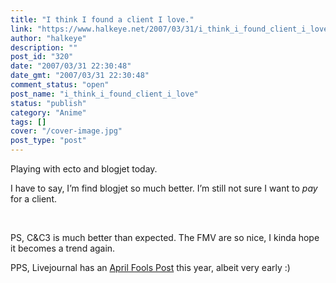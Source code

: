 ```yaml
---
title: "I think I found a client I love."
link: "https://www.halkeye.net/2007/03/31/i_think_i_found_client_i_love/"
author: "halkeye"
description: ""
post_id: "320"
date: "2007/03/31 22:30:48"
date_gmt: "2007/03/31 22:30:48"
comment_status: "open"
post_name: "i_think_i_found_client_i_love"
status: "publish"
category: "Anime"
tags: []
cover: "/cover-image.jpg"
post_type: "post"
---
```


Playing with ecto and blogjet today.




I have to say, I’m find blogjet so much better. I’m still not sure I want to *pay* for a client.




 




PS, C&C3 is much better than expected. The FMV are so nice, I kinda hope it becomes a trend again.




PPS, Livejournal has an [April Fools Post](http://news.livejournal.com/97749.html?mode=reply&style=mine) this year, albeit very early :)